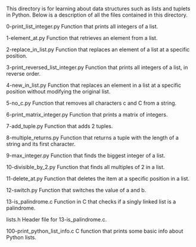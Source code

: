This directory is for learning about data structures such as lists and tuplets in Python. Below is a description of all the files contained in this directory.

0-print_list_integer.py
Function that prints all integers of a list.

1-element_at.py
Function that retrieves an element from a list.

2-replace_in_list.py
Function that replaces an element of a list at a specific position.

3-print_reversed_list_integer.py
Function that prints all integers of a list, in reverse order.

4-new_in_list.py
Function that replaces an element in a list at a specific position without modifying the original list.

5-no_c.py
Function that removes all characters c and C from a string.

6-print_matrix_integer.py
Function that prints a matrix of integers.

7-add_tuple.py
Function that adds 2 tuples.

8-multiple_returns.py
Function that returns a tuple with the length of a string and its first character.

9-max_integer.py
Function that finds the biggest integer of a list.

10-divisible_by_2.py
Function that finds all multiples of 2 in a list.

11-delete_at.py
Function that deletes the item at a specific position in a list.

12-switch.py
Function that switches the value of a and b.

13-is_palindrome.c
Function in C that checks if a singly linked list is a palindrome.

lists.h
Header file for 13-is_palindrome.c.

100-print_python_list_info.c
C function that prints some basic info about Python lists.
